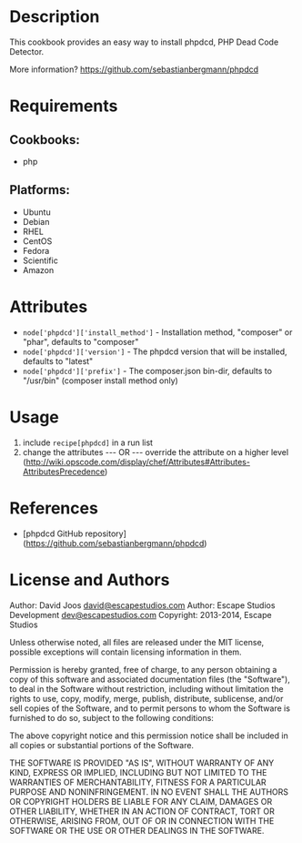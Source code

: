 Description
===========

This cookbook provides an easy way to install phpdcd, PHP Dead Code Detector.

More information?
https://github.com/sebastianbergmann/phpdcd

Requirements
============

## Cookbooks:

* php

## Platforms:

* Ubuntu
* Debian
* RHEL
* CentOS
* Fedora
* Scientific
* Amazon

Attributes
==========

* `node['phpdcd']['install_method']` - Installation method, "composer" or "phar", defaults to "composer"
* `node['phpdcd']['version']` - The phpdcd version that will be installed, defaults to "latest"
* `node['phpdcd']['prefix']` - The composer.json bin-dir, defaults to "/usr/bin" (composer install method only)

Usage
=====

1) include `recipe[phpdcd]` in a run list
2)
	change the attributes
	--- OR ---
	override the attribute on a higher level (http://wiki.opscode.com/display/chef/Attributes#Attributes-AttributesPrecedence)

References
==========

* [phpdcd GitHub repository] (https://github.com/sebastianbergmann/phpdcd)

License and Authors
===================

Author: David Joos <david@escapestudios.com>
Author: Escape Studios Development <dev@escapestudios.com>
Copyright: 2013-2014, Escape Studios

Unless otherwise noted, all files are released under the MIT license,
possible exceptions will contain licensing information in them.

Permission is hereby granted, free of charge, to any person obtaining a copy
of this software and associated documentation files (the "Software"), to deal
in the Software without restriction, including without limitation the rights
to use, copy, modify, merge, publish, distribute, sublicense, and/or sell
copies of the Software, and to permit persons to whom the Software is
furnished to do so, subject to the following conditions:

The above copyright notice and this permission notice shall be included in
all copies or substantial portions of the Software.

THE SOFTWARE IS PROVIDED "AS IS", WITHOUT WARRANTY OF ANY KIND, EXPRESS OR
IMPLIED, INCLUDING BUT NOT LIMITED TO THE WARRANTIES OF MERCHANTABILITY,
FITNESS FOR A PARTICULAR PURPOSE AND NONINFRINGEMENT. IN NO EVENT SHALL THE
AUTHORS OR COPYRIGHT HOLDERS BE LIABLE FOR ANY CLAIM, DAMAGES OR OTHER
LIABILITY, WHETHER IN AN ACTION OF CONTRACT, TORT OR OTHERWISE, ARISING FROM,
OUT OF OR IN CONNECTION WITH THE SOFTWARE OR THE USE OR OTHER DEALINGS IN
THE SOFTWARE.